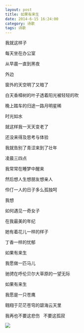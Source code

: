 ```yaml
---
layout: post
title: 如果有来生
date: 2014-6-15 16:24:00
category: 诗歌
tags: 诗歌
---
```


<p>
我就这样子

每天坐在办公室

从早晨一直到黑夜

外边

窗外的天空明了又暗了

白天香樟树的叶子透着阳光被轻轻的吹

晚上踏车的归途一路月明星稀

时光如水

就这样我一天天变老了

还没来得及思考与体验

我就告别了青涩来到了壮年
</p>


<p>
凌晨三四点

我常常在睡梦中醒来

然后想人生想朋友想亲人

伶仃一人的日子多么孤独呵

我想

如何遇见一奇女子

在我最美的年纪

她有着花儿一样的样子

丁香一样的忧郁
</p>


<p>
如果有来生

我愿做一匹马儿

驰骋在呼伦贝尔大草原的一望无际

如果有来生

我愿是一只苍鹰

翱翔于茫茫苍穹的碧海云天里

我再也不要这悲伤
 
不要这孤寂
</p>

![](http://changblogimages.qiniudn.com/2014-6-15-If-there-is-an-afterlife01.jpg)
